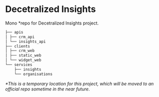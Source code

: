 # Decetralized Insights
Mono *repo for Decetralized Insights project.

```bash
├── apis
│ ├── crm_api
│ └── insights_api
├── clients
│ ├── crm_web
│ ├── static_web
│ └── widget_web
└── services
    ├── insights
    └── organisations
```


*\*This is a temporary location for this project,
which will be moved to an official repo sometime
in the near future*.